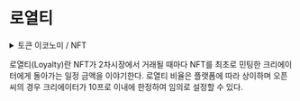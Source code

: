 # 로열티

<details>

<summary>토큰 이코노미 / NFT</summary>



</details>

로열티(Loyalty)란 NFT가 2차시장에서 거래될 때마다 NFT를 최초로 민팅한 크리에이터에게 돌아가는 일정 금액을 이야기한다. 로열티 비율은 플랫폼에 따라 상이하며 오픈씨의 경우 크리에이터가 10프로 이내에 한정하여 임의로 설정할 수 있다.
